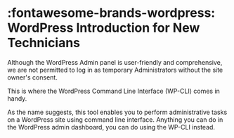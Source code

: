 # :fontawesome-brands-wordpress: WordPress Introduction for New Technicians

Although the WordPress Admin panel is user-friendly and comprehensive, we are not permitted to log in as temporary Administrators without the site owner's consent. 

This is where the WordPress Command Line Interface (WP-CLI) comes in handy.

As the name suggests, this tool enables you to perform administrative tasks on a WordPress site using command line interface. Anything you can do in the WordPress admin dashboard, you can do using the WP-CLI instead.

